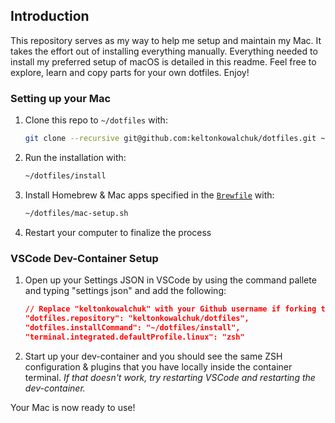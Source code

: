 ## Introduction

This repository serves as my way to help me setup and maintain my Mac. It takes the effort out of installing everything manually. Everything needed to install my preferred setup of macOS is detailed in this readme. Feel free to explore, learn and copy parts for your own dotfiles. Enjoy!

### Setting up your Mac

1. Clone this repo to `~/dotfiles` with:

    ```zsh
    git clone --recursive git@github.com:keltonkowalchuk/dotfiles.git ~/dotfiles
    ```

2. Run the installation with:

    ```zsh
    ~/dotfiles/install
    ```

3. Install Homebrew & Mac apps specified in the [`Brewfile`](./Brewfile) with:

    ```zsh
    ~/dotfiles/mac-setup.sh
    ```

4. Restart your computer to finalize the process

### VSCode Dev-Container Setup

1. Open up your Settings JSON in VSCode by using the command pallete and typing "settings json" and add the following:

    ```json
    // Replace "keltonkowalchuk" with your Github username if forking this repo
    "dotfiles.repository": "keltonkowalchuk/dotfiles", 
    "dotfiles.installCommand": "~/dotfiles/install",
    "terminal.integrated.defaultProfile.linux": "zsh"
    ```

2. Start up your dev-container and you should see the same ZSH configuration & plugins that you have locally inside the container terminal. _If that doesn't work, try restarting VSCode and restarting the dev-container._

Your Mac is now ready to use!


